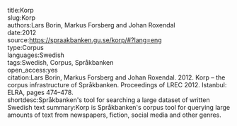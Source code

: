 title:Korp  
slug:Korp  
authors:Lars Borin, Markus Forsberg and Johan Roxendal  
date:2012  
source:https://spraakbanken.gu.se/korp/#?lang=eng  
type:Corpus  
languages:Swedish  
tags:Swedish, Corpus, Språkbanken  
open_access:yes  
citation:Lars Borin, Markus Forsberg and Johan Roxendal. 2012. Korp – the corpus infrastructure of Språkbanken. Proceedings of LREC 2012. Istanbul: ELRA, pages 474–478.  
shortdesc:Språkbanken's tool for searching a large dataset of written Swedish text
summary:Korp is Språkbanken's corpus tool for querying large amounts of text from newspapers, fiction, social media and other genres.
